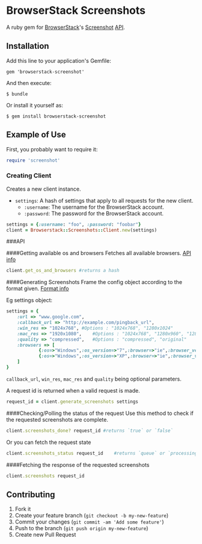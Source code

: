 # BrowserStack Screenshots

A ruby gem for [BrowserStack](http://browserstack.com)'s [Screenshot](http://browserstack.com/screenshots) [API](http://www.browserstack.com/screenshots/api).

## Installation

Add this line to your application's Gemfile:

    gem 'browserstack-screenshot'

And then execute:

    $ bundle

Or install it yourself as:

    $ gem install browserstack-screenshot

## Example of Use

First, you probably want to require it:

``` ruby
require 'screenshot'
```

### Creating Client
Creates a new client instance.

* `settings`: A hash of settings that apply to all requests for the new client.
  * `:username`: The username for the BrowserStack account.
  * `:password`: The password for the BrowserStack account.

``` ruby
settings = {:username: "foo", :password: "foobar"}
client = Browserstack::Screenshots::Client.new(settings)
```

###API

####Getting available os and browsers
Fetches all available browsers. [API info](http://www.browserstack.com/screenshots/api#browser-list)

``` ruby
client.get_os_and_browsers #returns a hash
```

####Generating Screenshots
Frame the config object according to the format given. [Format info](http://www.browserstack.com/screenshots/api#job-ids)

Eg settings object:
``` ruby
settings = {
	:url => "www.google.com",
	:callback_url => "http://example.com/pingback_url",
	:win_res => "1024x768",	#Options : "1024x768", "1280x1024"
	:mac_res => "1920x1080", 	#Options : "1024x768", "1280x960", "1280x1024", "1600x1200", "1920x1080"
	:quality => "compressed",	#Options : "compressed", "original"
	:browsers => [
			{:os=>"Windows",:os_version=>"7",:browser=>"ie",:browser_version=>"8.0"},
			{:os=>"Windows",:os_version=>"XP",:browser=>"ie",:browser_version=>"7.0"}
	]
}
```
`callback_url`, `win_res`, `mac_res` and `quality` being optional parameters.

A request id is returned when a valid request is made.

``` ruby
request_id = client.generate_screenshots settings
```

####Checking/Polling the status of the request
Use this method to check if the requested screenshots are complete. 
``` ruby
client.screenshots_done? request_id	#returns `true` or `false`
```

Or you can fetch the request state
``` ruby
client.screenshots_status request_id	#returns `queue` or `processing` or `done`

```

####Fetching the response of the requested screenshots
``` ruby
client.screenshots request_id

```


## Contributing

1. Fork it
2. Create your feature branch (`git checkout -b my-new-feature`)
3. Commit your changes (`git commit -am 'Add some feature'`)
4. Push to the branch (`git push origin my-new-feature`)
5. Create new Pull Request